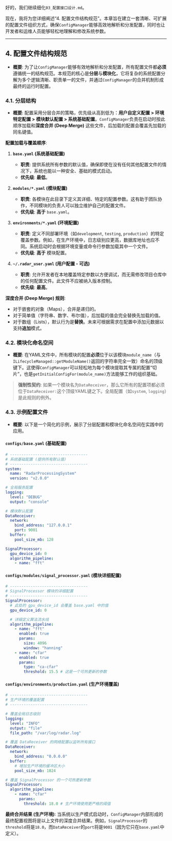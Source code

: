 ﻿好的，我们继续细化`03_配置接口设计.md`。

现在，我将为您详细阐述“4. 配置文件结构规范”。本章旨在建立一套清晰、可扩展的配置文件组织方式，确保`ConfigManager`能够高效地解析和分发配置，同时也让开发者和运维人员能够轻松地理解和修改系统参数。

-----

## 4\. 配置文件结构规范

  - **概要**: 为了让`ConfigManager`能够有效地解析和分发配置，所有配置文件都**必须**遵循统一的结构规范。本规范的核心是**分层**与**模块化**，它将复杂的系统配置分解为多个逻辑清晰、职责单一的文件，并通过`ConfigManager`的合并机制形成最终的运行时配置。

### 4.1. 分层结构

  - **概要**: 配置采用分层合并的策略，优先级从高到低为：**用户自定义配置 \> 环境特定配置 \> 模块默认配置 \> 系统基础配置**。`ConfigManager`负责在启动时按此顺序加载和**深度合并 (Deep Merge)** 这些文件，后加载的配置会覆盖先加载的同名键值。

**配置加载与覆盖顺序**:

1.  **`base.yaml` (系统基础配置)**

      * **职责**: 提供系统所有参数的默认值，确保即使在没有任何其他配置文件的情况下，系统也能以一种安全、基础的模式启动。
      * **优先级**: **最低**。

2.  **`modules/*.yaml` (模块配置)**

      * **职责**: 各模块在此目录下定义其详细、特定的配置参数。这有助于团队协作，不同模块的负责人可以独立维护自己的配置文件。
      * **优先级**: **高于** `base.yaml`。

3.  **`environments/*.yaml` (环境配置)**

      * **职责**: 定义不同部署环境（如`development`, `testing`, `production`）的特定覆盖参数。例如，在生产环境中，日志级别应更高，数据库地址也应不同。系统启动时会根据环境变量或命令行参数加载其中一个文件。
      * **优先级**: **高于** 模块配置。

4.  **`~/.radar_user.yaml` (用户配置 - 可选)**

      * **职责**: 允许开发者在本地覆盖特定参数以方便调试，而无需修改项目仓库中的任何配置文件。此文件不应被纳入版本控制。
      * **优先级**: **最高**。

**深度合并 (Deep Merge) 规则**:

  * 对于嵌套的对象（Maps），合并是递归的。
  * 对于简单值（字符串、数字、布尔值），后加载的值会完全替换先加载的值。
  * 对于数组（Lists），默认行为是**替换**。未来可根据需求在配置中添加元数据以支持**追加**模式。

### 4.2. 模块化命名空间

  - **概要**: 在YAML文件中，所有模块的配置**必须**位于以该模块`module_name`（与`ILifecycleManaged::getModuleName()`返回的字符串完全一致）命名的顶级键下。这使得`ConfigManager`可以轻松地为每个模块提取其专属的配置“切片”，也是`getInitialConfigFor(module_name)`方法能够工作的组织基础。

> **强制性契约**: 如果一个模块名为`DataReceiver`，那么它所有的配置项都必须位于`DataReceiver:`这个顶级YAML键之下。全局配置（如`system`, `logging`）是此规则的例外。

### 4.3. 示例配置文件

  - **概要**: 以下是一个简化的示例，展示了分层配置和模块化命名空间在实践中的应用。

#### `configs/base.yaml` (基础配置)

```yaml
# ----------------------------------
# 系统基础配置 (提供所有默认值)
# ----------------------------------
system:
  name: "RadarProcessingSystem"
  version: "v2.0.0"

# 全局服务配置
logging:
  level: "DEBUG"
  output: "console"

# 模块默认配置
DataReceiver:
  network:
    bind_address: "127.0.0.1"
    port: 9001
  buffer:
    pool_size_mb: 128

SignalProcessor:
  gpu_device_id: 0
  algorithm_pipeline:
    - name: "fft"
```

#### `configs/modules/signal_processor.yaml` (模块详细配置)

```yaml
# ----------------------------------
# SignalProcessor 模块的详细配置
# ----------------------------------
SignalProcessor:
  # 此处的 gpu_device_id 会覆盖 base.yaml 中的值
  gpu_device_id: 0

  # 详细定义算法流水线
  algorithm_pipeline:
    - name: "fft"
      enabled: true
      params:
        size: 4096
        window: "hanning"
    - name: "cfar"
      enabled: true
      params:
        type: "ca-cfar"
        threshold: 15.5 # 这是一个可热更新的参数
```

#### `configs/environments/production.yaml` (生产环境覆盖)

```yaml
# ----------------------------------
# 生产环境的覆盖配置
# ----------------------------------

# 覆盖全局日志级别
logging:
  level: "INFO"
  output: "file"
  file_path: "/var/log/radar.log"

# 覆盖 DataReceiver 的网络配置以监听所有接口
DataReceiver:
  network:
    bind_address: "0.0.0.0"
  buffer:
    # 增加生产环境的缓冲区大小
    pool_size_mb: 1024

# 覆盖 SignalProcessor 的一个可热更新参数
SignalProcessor:
  algorithm_pipeline:
    - name: "cfar"
      params:
        threshold: 18.0 # 生产环境使用更严格的阈值
```

**最终合并结果 (生产环境)**: 当系统以生产模式启动时，`ConfigManager`内部形成的最终配置视图将是以上文件的深度合并结果。例如，`SignalProcessor`的`threshold`将是`18.0`，而`DataReceiver`的`port`将是`9001`（因为它只在`base.yaml`中定义）。
